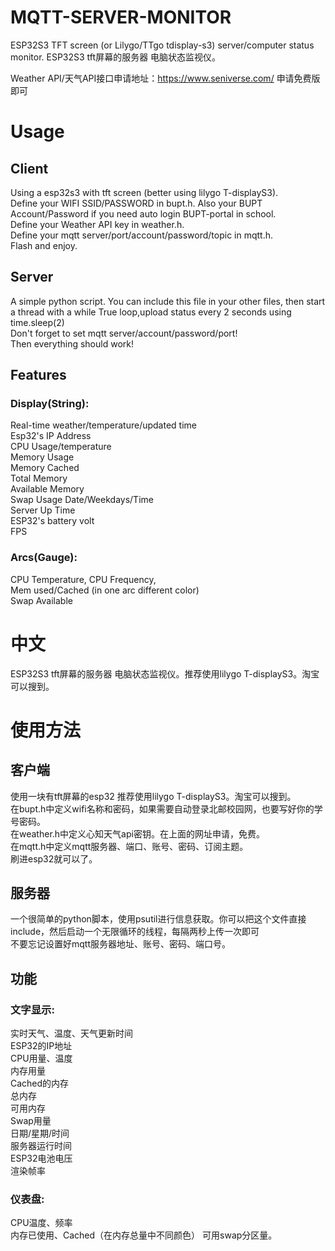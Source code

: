 # MQTT-SERVER-MONITOR
ESP32S3 TFT screen (or Lilygo/TTgo tdisplay-s3) server/computer status monitor. ESP32S3 tft屏幕的服务器 电脑状态监视仪。 
 
Weather API/天气API接口申请地址：https://www.seniverse.com/ 
申请免费版即可 
# Usage
## Client
Using a esp32s3 with tft screen (better using lilygo T-displayS3).  
Define your WIFI SSID/PASSWORD in bupt.h. Also your BUPT Account/Password if you need auto login BUPT-portal in school.  
Define your Weather API key in weather.h.  
Define your mqtt server/port/account/password/topic in mqtt.h.  
Flash and enjoy. 

## Server
A simple python script. You can include this file in your other files, then start a thread with a while True loop,upload status every 2 seconds using time.sleep(2)  
Don't forget to set mqtt server/account/password/port!  
Then everything should work!  

## Features 
### Display(String):
Real-time weather/temperature/updated time  
Esp32's IP Address  
CPU Usage/temperature  
Memory Usage  
Memory Cached  
Total Memory  
Available Memory  
Swap Usage 
Date/Weekdays/Time  
Server Up Time  
ESP32's battery volt  
FPS  
### Arcs(Gauge): 
CPU Temperature, CPU Frequency,  
Mem used/Cached (in one arc different color)  
Swap Available   

# 中文
ESP32S3 tft屏幕的服务器 电脑状态监视仪。推荐使用lilygo T-displayS3。淘宝可以搜到。 

# 使用方法
## 客户端
使用一块有tft屏幕的esp32 推荐使用lilygo T-displayS3。淘宝可以搜到。  
在bupt.h中定义wifi名称和密码，如果需要自动登录北邮校园网，也要写好你的学号密码。  
在weather.h中定义心知天气api密钥。在上面的网址申请，免费。  
在mqtt.h中定义mqtt服务器、端口、账号、密码、订阅主题。  
刷进esp32就可以了。 
 
## 服务器
一个很简单的python脚本，使用psutil进行信息获取。你可以把这个文件直接include，然后启动一个无限循环的线程，每隔两秒上传一次即可  
不要忘记设置好mqtt服务器地址、账号、密码、端口号。  
 
## 功能 
### 文字显示:
实时天气、温度、天气更新时间  
ESP32的IP地址  
CPU用量、温度  
内存用量  
Cached的内存  
总内存  
可用内存  
Swap用量  
日期/星期/时间  
服务器运行时间  
ESP32电池电压  
渲染帧率  
### 仪表盘: 
CPU温度、频率  
内存已使用、Cached（在内存总量中不同颜色） 
可用swap分区量。 

